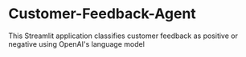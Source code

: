 # Customer-Feedback-Agent
This Streamlit application classifies customer feedback as positive or negative using OpenAI's language model
